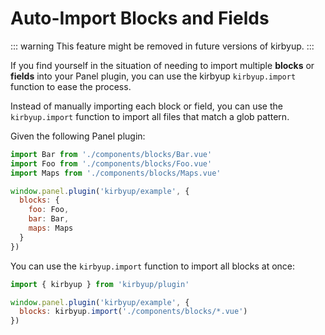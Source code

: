 # Auto-Import Blocks and Fields

::: warning
This feature might be removed in future versions of kirbyup.
:::

If you find yourself in the situation of needing to import multiple **blocks** or **fields** into your Panel plugin, you can use the kirbyup `kirbyup.import` function to ease the process.

Instead of manually importing each block or field, you can use the `kirbyup.import` function to import all files that match a glob pattern.

Given the following Panel plugin:

```js
import Bar from './components/blocks/Bar.vue'
import Foo from './components/blocks/Foo.vue'
import Maps from './components/blocks/Maps.vue'

window.panel.plugin('kirbyup/example', {
  blocks: {
    foo: Foo,
    bar: Bar,
    maps: Maps
  }
})
```

You can use the `kirbyup.import` function to import all blocks at once:

```js
import { kirbyup } from 'kirbyup/plugin'

window.panel.plugin('kirbyup/example', {
  blocks: kirbyup.import('./components/blocks/*.vue')
})
```
